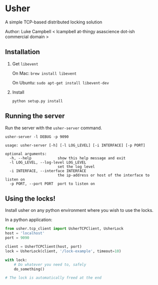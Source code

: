 # Usher

A simple TCP-based distributed locking solution

Author: Luke Campbell &lt; lcampbell at-thingy asascience dot-ish commercial domain &gt;

## Installation

1. Get `libevent`
   
   On Mac: `brew install libevent` 

   On Ubuntu: `sudo apt-get install libevent-dev`

2. Install

   ```
   python setup.py install
   ```

## Running the server

Run the server with the `usher-server` command. 
```
usher-server -l DEBUG -p 9090
```

```
usage: usher-server [-h] [-l LOG_LEVEL] [-i INTERFACE] [-p PORT]

optional arguments:
  -h, --help            show this help message and exit
  -l LOG_LEVEL, --log-level LOG_LEVEL
                        set the log level
  -i INTERFACE, --interface INTERFACE
                        the ip-address or host of the interface to listen on
  -p PORT, --port PORT  port to listen on
```

## Using the locks!

Install usher on any python environment where you wish to use the locks. 

In a python application:
```python
from usher.tcp_client import UsherTCPClient, UsherLock
host = 'localhost'
port = 9090

client = UsherTCPClient(host, port)
lock = UsherLock(client, '/lock-example', timeout=10)

with lock:
    # Do whatever you need to, safely
    do_something()

# The lock is automatically freed at the end
```
